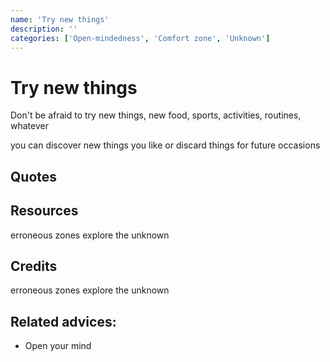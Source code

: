 ```yaml
---
name: 'Try new things'
description: ''
categories: ['Open-mindedness', 'Comfort zone', 'Unknown']
---
```

# Try new things

Don't be afraid to try new things, new food, sports, activities, routines, whatever

you can discover new things you like or discard things for future occasions



## Quotes

## Resources

erroneous zones explore the unknown

## Credits

erroneous zones explore the unknown

## Related advices:

- Open your mind
